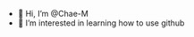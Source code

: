 - 👋 Hi, I’m @Chae-M
- 👀 I’m interested in learning how to use github

<!---
- 🌱 I’m currently learning c# and python
- 💞️ I’m looking to collaborate on nothing much at time of writing
- 📫 How to reach me best is by using email


Chae-M/Chae-M is a ✨ special ✨ repository because its `README.md` (this file) appears on your GitHub profile.
You can click the Preview link to take a look at your changes.
--->
